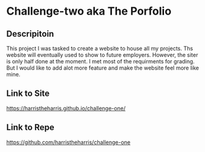 # Challenge-two aka The Porfolio

## Descripitoin
This project I was tasked to create a website to house all my projects. Ths website will eventually used to show to future employers. However, the siter is only half done at the moment. I met most of the requirments for grading. But I would like to add alot more feature and make the website feel more like mine. 

## Link to Site
https://harristheharris.github.io/challenge-one/

## Link to Repe
https://github.com/harristheharris/challenge-one
